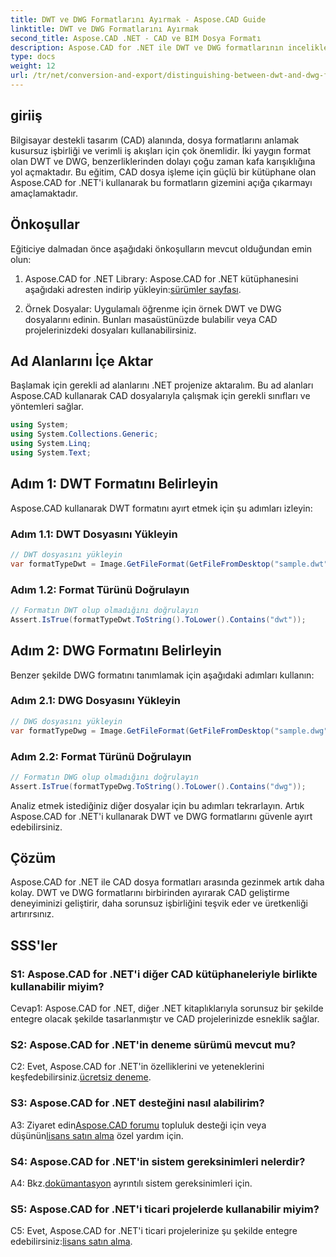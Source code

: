 ```yaml
---
title: DWT ve DWG Formatlarını Ayırmak - Aspose.CAD Guide
linktitle: DWT ve DWG Formatlarını Ayırmak
second_title: Aspose.CAD .NET - CAD ve BIM Dosya Formatı
description: Aspose.CAD for .NET ile DWT ve DWG formatlarının inceliklerini keşfedin. Bu CAD dosya türlerini zahmetsizce ayırt edin.
type: docs
weight: 12
url: /tr/net/conversion-and-export/distinguishing-between-dwt-and-dwg-formats/
---
```

## giriiş

Bilgisayar destekli tasarım (CAD) alanında, dosya formatlarını anlamak kusursuz işbirliği ve verimli iş akışları için çok önemlidir. İki yaygın format olan DWT ve DWG, benzerliklerinden dolayı çoğu zaman kafa karışıklığına yol açmaktadır. Bu eğitim, CAD dosya işleme için güçlü bir kütüphane olan Aspose.CAD for .NET'i kullanarak bu formatların gizemini açığa çıkarmayı amaçlamaktadır.

## Önkoşullar

Eğiticiye dalmadan önce aşağıdaki önkoşulların mevcut olduğundan emin olun:

1.  Aspose.CAD for .NET Library: Aspose.CAD for .NET kütüphanesini aşağıdaki adresten indirip yükleyin:[sürümler sayfası](https://releases.aspose.com/cad/net/).

2. Örnek Dosyalar: Uygulamalı öğrenme için örnek DWT ve DWG dosyalarını edinin. Bunları masaüstünüzde bulabilir veya CAD projelerinizdeki dosyaları kullanabilirsiniz.

## Ad Alanlarını İçe Aktar

Başlamak için gerekli ad alanlarını .NET projenize aktaralım. Bu ad alanları Aspose.CAD kullanarak CAD dosyalarıyla çalışmak için gerekli sınıfları ve yöntemleri sağlar.

```csharp
using System;
using System.Collections.Generic;
using System.Linq;
using System.Text;
```

## Adım 1: DWT Formatını Belirleyin

Aspose.CAD kullanarak DWT formatını ayırt etmek için şu adımları izleyin:

### Adım 1.1: DWT Dosyasını Yükleyin

```csharp
// DWT dosyasını yükleyin
var formatTypeDwt = Image.GetFileFormat(GetFileFromDesktop("sample.dwt"));
```

### Adım 1.2: Format Türünü Doğrulayın

```csharp
// Formatın DWT olup olmadığını doğrulayın
Assert.IsTrue(formatTypeDwt.ToString().ToLower().Contains("dwt"));
```

## Adım 2: DWG Formatını Belirleyin

Benzer şekilde DWG formatını tanımlamak için aşağıdaki adımları kullanın:

### Adım 2.1: DWG Dosyasını Yükleyin

```csharp
// DWG dosyasını yükleyin
var formatTypeDwg = Image.GetFileFormat(GetFileFromDesktop("sample.dwg"));
```

### Adım 2.2: Format Türünü Doğrulayın

```csharp
// Formatın DWG olup olmadığını doğrulayın
Assert.IsTrue(formatTypeDwg.ToString().ToLower().Contains("dwg"));
```

Analiz etmek istediğiniz diğer dosyalar için bu adımları tekrarlayın. Artık Aspose.CAD for .NET'i kullanarak DWT ve DWG formatlarını güvenle ayırt edebilirsiniz.

## Çözüm

Aspose.CAD for .NET ile CAD dosya formatları arasında gezinmek artık daha kolay. DWT ve DWG formatlarını birbirinden ayırarak CAD geliştirme deneyiminizi geliştirir, daha sorunsuz işbirliğini teşvik eder ve üretkenliği artırırsınız.

## SSS'ler

### S1: Aspose.CAD for .NET'i diğer CAD kütüphaneleriyle birlikte kullanabilir miyim?

Cevap1: Aspose.CAD for .NET, diğer .NET kitaplıklarıyla sorunsuz bir şekilde entegre olacak şekilde tasarlanmıştır ve CAD projelerinizde esneklik sağlar.

### S2: Aspose.CAD for .NET'in deneme sürümü mevcut mu?

 C2: Evet, Aspose.CAD for .NET'in özelliklerini ve yeteneklerini keşfedebilirsiniz.[ücretsiz deneme](https://releases.aspose.com/).

### S3: Aspose.CAD for .NET desteğini nasıl alabilirim?

 A3: Ziyaret edin[Aspose.CAD forumu](https://forum.aspose.com/c/cad/19) topluluk desteği için veya düşünün[lisans satın alma](https://purchase.aspose.com/buy) özel yardım için.

### S4: Aspose.CAD for .NET'in sistem gereksinimleri nelerdir?

 A4: Bkz.[dokümantasyon](https://reference.aspose.com/cad/net/) ayrıntılı sistem gereksinimleri için.

### S5: Aspose.CAD for .NET'i ticari projelerde kullanabilir miyim?

 C5: Evet, Aspose.CAD for .NET'i ticari projelerinize şu şekilde entegre edebilirsiniz:[lisans satın alma](https://purchase.aspose.com/buy).